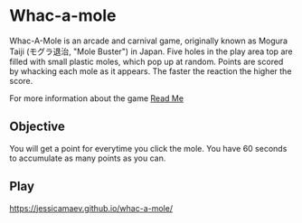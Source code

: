 # Whac-a-mole

Whac-A-Mole is an arcade and carnival game, originally known as Mogura Taiji (モグラ退治, "Mole Buster") in Japan. Five holes in the play area top are filled with small plastic moles, which pop up at random. Points are scored by whacking each mole as it appears. The faster the reaction the higher the score.

For more information about the game <a href="https://en.wikipedia.org/wiki/Whac-A-Mole"> Read Me</a>

## Objective

You will get a point for everytime you click the mole.
You have 60 seconds to accumulate as many points as you can.

## Play 

https://jessicamaev.github.io/whac-a-mole/

